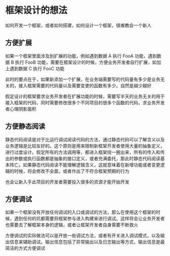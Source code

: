 # 框架设计的想法

如何开发一个框架，或者如何搭建，如何设计一个框架，很难教会一个新人

<!--more-->
<!-- 草稿 -->

## 方便扩展

如果一个框架里面涉及到扩展的功能，例如遇到数据 A 执行 FooA 功能，遇到数据 B 执行 FooB 功能，需要在框架设计的时候，方便业务开发者自行扩展，如加上遇到数据 C 执行 FooC 功能

此时的要点在于，如果新添加一个扩展，在业务端需要写的代码量有多少是业务无关的，接入框架需要的代码量以及需要变更的函数有多少。自然是越少越好

假定设计的框架要求业务开发者在扩展功能的时候，需要写半天的业务无关的用于接入框架的代码，同时需要修改很多个不同项目的很多个函数的代码，求业务开发者心理阴影面积

## 方便静态阅读

静态代码阅读是对于比运行调试阅读代码的方法，通过静态代码可以了解含义以及业务逻辑是比较友好的。这个原则是用来限制新框架开发者使用大量的抽象定义，进行过度设计。假定所有的方法调用等，都进入框架绕一圈出来，所有的传入和传出的参数或执行函数都是抽象的接口定义，或者充满委托，那此时静态代码阅读基本阵亡。如果静态代码阅读不能理解逻辑含义，这就意味着在新增功能或者变更逻辑的时候，将会修改不全面，或者作出了不符合框架预期的行为

也会让新入手此项目的开发者需要投入很多的资源才能开始开发

## 方便调试

如果一个框架没有开放任何调试的入口或调试的方法，那么在使用这个框架的时候，遇到任何的坑都需要将框架参与进入构建来进行调试。这样将会让业务开发者也需要去了解框架本身的逻辑，或者让框架开发者自身需要不断救火

方便调试的实际做法可以是开放一些调试方法，或者有开关进入调试模式，以及输出信息来辅助调试。输出信息包括了异常输出以及日志输出等方式，输出信息是最简洁的方式方便调试